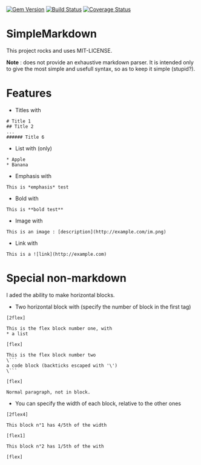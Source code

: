 [![Gem Version](https://badge.fury.io/rb/simple_markdown.svg)](http://badge.fury.io/rb/simple_markdown)
[![Build Status](https://travis-ci.org/JS-Tech/simple_markdown.svg?branch=master)](https://travis-ci.org/JS-Tech/simple_markdown)
[![Coverage Status](https://coveralls.io/repos/JS-Tech/simple_markdown/badge.svg)](https://coveralls.io/r/JS-Tech/simple_markdown)

# SimpleMarkdown

This project rocks and uses MIT-LICENSE.

**Note** : does not provide an exhaustive markdown parser. It is intended only to give the most simple and usefull syntax, so as to keep it simple (stupid?).

# Features

* Titles with
```
# Title 1
## Title 2
...
###### Title 6
```
* List with (only)
```
* Apple
* Banana
```
* Emphasis with
```
This is *emphasis* test
```
* Bold with
```
This is **bold test**
```
* Image with
```
This is an image : [description](http://example.com/im.png)
```
* Link with
```
This is a ![link](http://example.com)
```

# Special non-markdown
I aded the ability to make horizontal blocks.

* Two horizontal block with (specify the number of block in the first tag)
```
[2flex]

This is the flex block number one, with
* a list

[flex]

This is the flex block number two
\```
a code block (backticks escaped with '\')
\```

[flex]

Normal paragraph, not in block.
```

* You can specify the width of each block, relative to the other ones
```
[2flex4]

This block n°1 has 4/5th of the width

[flex1]

This block n°2 has 1/5th of the with

[flex]
```
